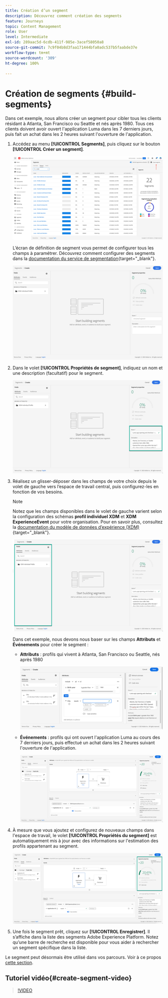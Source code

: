 ```yaml
---
title: Création d’un segment
description: Découvrez comment création des segments
feature: Journeys
topic: Content Management
role: User
level: Intermediate
exl-id: 289aac5d-6cdb-411f-985e-3acef58050a8
source-git-commit: 7c9f04b8d3faa171444bfa0adc537b5faabde37e
workflow-type: tm+mt
source-wordcount: '309'
ht-degree: 100%

---
```


# Création de segments {#build-segments}

Dans cet exemple, nous allons créer un segment pour cibler tous les clients résidant à Atlanta, San Francisco ou Seattle et nés après 1980. Tous ces clients doivent avoir ouvert l&#39;application Luma dans les 7 derniers jours, puis fait un achat dans les 2 heures suivant l&#39;ouverture de l&#39;application.

1. Accédez au menu **[!UICONTROL Segments]**, puis cliquez sur le bouton **[!UICONTROL Créer un segment]**.

   ![](assets/create-segment.png)

   L’écran de définition de segment vous permet de configurer tous les champs à paramétrer. Découvrez comment configurer des segments dans la [documentation du service de segmentation](https://experienceleague.adobe.com/docs/experience-platform/segmentation/ui/overview.html?lang=fr){target=&quot;_blank&quot;}.

   ![](assets/segment-builder.png)

1. Dans le volet **[!UICONTROL Propriétés de segment]**, indiquez un nom et une description (facultatif) pour le segment.

   ![](assets/segment-properties.png)

1. Réalisez un glisser-déposer dans les champs de votre choix depuis le volet de gauche vers l’espace de travail central, puis configurez-les en fonction de vos besoins.

   >[!NOTE]
   >
   >Notez que les champs disponibles dans le volet de gauche varient selon la configuration des schémas **profil individuel XDM** et **XDM ExperienceEvent** pour votre organisation.  Pour en savoir plus, consultez la [documentation du modèle de données d’expérience (XDM)](https://experienceleague.adobe.com/docs/experience-platform/xdm/home.html?lang=fr){target=&quot;_blank&quot;}.

   ![](assets/drag-fields.png)

   Dans cet exemple, nous devons nous baser sur les champs **Attributs** et **Événements** pour créer le segment :

   * **Attributs** : profils qui vivent à Atlanta, San Francisco ou Seattle, nés après 1980

      ![](assets/add-attributes.png)

   * **Événements** : profils qui ont ouvert l&#39;application Luma au cours des 7 derniers jours, puis effectué un achat dans les 2 heures suivant l&#39;ouverture de l&#39;application.

      ![](assets/add-events.png)

1. À mesure que vous ajoutez et configurez de nouveaux champs dans l&#39;espace de travail, le volet **[!UICONTROL Propriétés du segment]** est automatiquement mis à jour avec des informations sur l&#39;estimation des profils appartenant au segment.

   ![](assets/segment-estimate.png)

1. Une fois le segment prêt, cliquez sur **[!UICONTROL Enregistrer]**. Il s’affiche dans la liste des segments Adobe Experience Platform. Notez qu’une barre de recherche est disponible pour vous aider à rechercher un segment spécifique dans la liste.

Le segment peut désormais être utilisé dans vos parcours. Voir à ce propos [cette section](../segment/about-segments.md).

## Tutoriel vidéo{#create-segment-video}

>[!VIDEO](https://video.tv.adobe.com/v/334281?quality=12)
